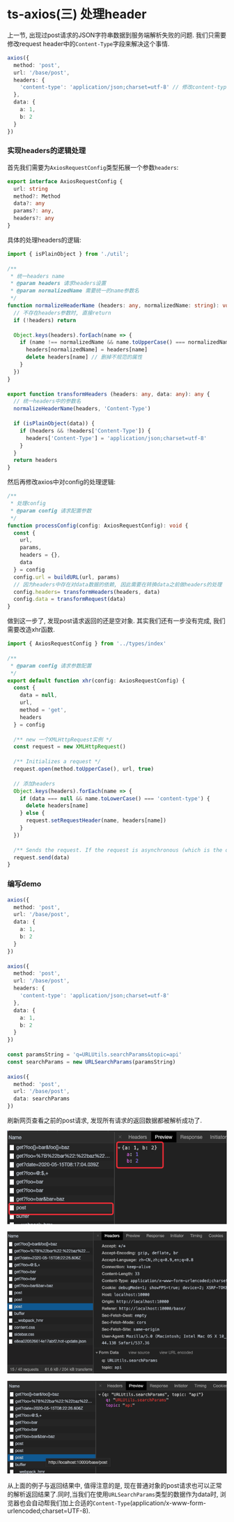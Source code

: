 # ts-axios(三) 处理header

上一节, 出现过post请求的JSON字符串数据到服务端解析失败的问题. 我们只需要修改request header中的```Content-Type```字段来解决这个事情.

```ts
axios({
  method: 'post',
  url: '/base/post',
  headers: {
    'content-type': 'application/json;charset=utf-8' // 修改content-type
  },
  data: {
    a: 1,
    b: 2
  }
})
```

### 实现headers的逻辑处理

首先我们需要为```AxiosRequestConfig```类型拓展一个参数```headers```:

```ts
export interface AxiosRequestConfig {
  url: string
  method?: Method
  data?: any
  params?: any,
  headers?: any
}
```

具体的处理headers的逻辑:

```ts
import { isPlainObject } from './util';

/**
 * 统一headers name
 * @param headers 请求headers设置
 * @param normalizedName 需要统一的name参数名
 */
function normalizeHeaderName (headers: any, normalizedName: string): void {
  // 不存在headers参数时, 直接return
  if (!headers) return

  Object.keys(headers).forEach(name => {
    if (name !== normalizedName && name.toUpperCase() === normalizedName.toUpperCase()) {
      headers[normalizedName] = headers[name]
      delete headers[name] // 删掉不规范的属性
    }
  })
}

export function transformHeaders (headers: any, data: any): any {
  // 统一headers中的参数名
  normalizeHeaderName(headers, 'Content-Type')

  if (isPlainObject(data)) {
    if (headers && !headers['Content-Type']) {
      headers['Content-Type'] = 'application/json;charset=utf-8'
    }
  }
  return headers
}
```

然后再修改axios中对config的处理逻辑:

```ts
/**
 * 处理config
 * @param config 请求配置参数
 */
function processConfig(config: AxiosRequestConfig): void {
  const {
    url,
    params,
    headers = {},
    data
  } = config
  config.url = buildURL(url, params)
  // 因为headers中存在对data数据的依赖, 因此需要在转换data之前做headers的处理
  config.headers= transformHeaders(headers, data)
  config.data = transformRequest(data)
}
```

做到这一步了, 发现post请求返回的还是空对象. 其实我们还有一步没有完成, 我们需要改造xhr函数.

```ts
import { AxiosRequestConfig } from '../types/index'

/**
 * @param config 请求参数配置
 */
export default function xhr(config: AxiosRequestConfig) {
  const {
    data = null,
    url,
    method = 'get',
    headers
  } = config

  /** new 一个XMLHttpRequest实例 */
  const request = new XMLHttpRequest()

  /** Initializes a request */
  request.open(method.toUpperCase(), url, true)

  // 添加headers
  Object.keys(headers).forEach(name => {
    if (data === null && name.toLowerCase() === 'content-type') {
      delete headers[name]
    } else {
      request.setRequestHeader(name, headers[name])
    }
  })

  /** Sends the request. If the request is asynchronous (which is the default), this method returns as soon as the request is sent. */
  request.send(data)
}
```

### 编写demo

```ts
axios({
  method: 'post',
  url: '/base/post',
  data: {
    a: 1,
    b: 2
  }
})

axios({
  method: 'post',
  url: '/base/post',
  headers: {
    'content-type': 'application/json;charset=utf-8'
  },
  data: {
    a: 1,
    b: 2
  }
})

const paramsString = 'q=URLUtils.searchParams&topic=api'
const searchParams = new URLSearchParams(paramsString)

axios({
  method: 'post',
  url: '/base/post',
  data: searchParams
})
```


刷新网页查看之前的post请求, 发现所有请求的返回数据都被解析成功了.

![image](./images/post-obj-data.png)

![image](./images/post-obj-data2.png)

![image](./images/post-obj-data3.png)

从上面的例子与返回结果中, 值得注意的是, 现在普通对象的post请求也可以正常的解析返回结果了.同时,当我们在使用```URLSearchParams```类型的数据作为data时, 浏览器也会自动帮我们加上合适的```Content-Type```(application/x-www-form-urlencoded;charset=UTF-8).